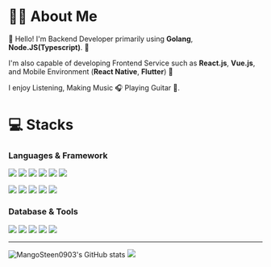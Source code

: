 # 👨‍💻 About Me

👋  Hello! I'm Backend Developer primarily using **Golang**, **Node.JS(Typescript)**. 🚀

I'm also capable of developing Frontend Service such as **React.js**, **Vue.js**, and Mobile Environment (**React Native**, **Flutter**) 👾


I enjoy Listening, Making Music 🎧 Playing Guitar 🎸.

# 💻 Stacks

### Languages & Framework
<p>
<img src="https://img.shields.io/badge/Go-00ADD8?style=flat-square&logo=Go&logoColor=white"/>
<img src="https://img.shields.io/badge/Python-3776AB?style=flat-square&logo=Python&logoColor=white"/>
<img src="https://img.shields.io/badge/Javascript-F7DF1E?style=flat-square&logo=Javascript&logoColor=white"/>
<img src="https://img.shields.io/badge/Typescript-3178C6?style=flat-square&logo=Typescript&logoColor=white"/>
<img src="https://img.shields.io/badge/Kotlin-7F52FF?style=flat-square&logo=Kotlin&logoColor=white"/>
<img src="https://img.shields.io/badge/GraphQL-E10098?style=flat-square&logo=GraphQL&logoColor=white"/>
</p>

<p>
<img src="https://img.shields.io/badge/NodeJS-339933?style=flat-square&logo=Node.JS&logoColor=white"/>
<img src="https://img.shields.io/badge/NestJS-E0234E?style=flat-square&logo=NestJS&logoColor=white"/>
<img src="https://img.shields.io/badge/Spring-6DB33F?style=flat-square&logo=Spring&logoColor=white"/>
<img src="https://img.shields.io/badge/React-61DAFB?style=flat-square&logo=React&logoColor=white"/>
<img src="https://img.shields.io/badge/Vue-4FC08D?style=flat-square&logo=Vue.js&logoColor=white"/>
</p>


### Database & Tools
<p>
<img src="https://img.shields.io/badge/PostgreSQL-4169E1?style=flat-square&logo=PostgreSQL&logoColor=white"/>
<img src="https://img.shields.io/badge/MariaDB-003545?style=flat-square&logo=MariaDB&logoColor=white"/>  
<img src="https://img.shields.io/badge/PlanetScale-000000?style=flat-square&logo=PlanetScale&logoColor=white"/>
<img src="https://img.shields.io/badge/Prisma-2D3748?style=flat-square&logo=Prisma&logoColor=white"/>
<img src="https://img.shields.io/badge/Ubuntu-E95420?style=flat-square&logo=Ubuntu&logoColor=white"/>
</p>

***

![MangoSteen0903's GitHub stats](https://github-readme-stats.vercel.app/api?username=MangoSteen0903&show_icons=true&theme=radical)
![](https://github-readme-stats.vercel.app/api/top-langs/?username=MangoSteen0903&exclude_repo=Youtube-Trend-Analysis-Project,flutter-timer,flutter-ui-practice&hide=html&layout=compact&theme=radical)
